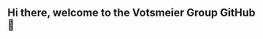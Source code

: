 ## Hi there, welcome to the Votsmeier Group GitHub 👋

<!--
The Laboratory of Chemical Reaction Engineering of Catalytic Systems at TU Darmstadt. This group is led by Prof. Martin Votsmeier.
-->
